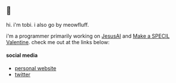 ## 👋

hi. i'm tobi. i also go by meowfluff. 

i'm a programmer primarily working on [JesusAI](https://github.com/JesusAIexperience/JesusAI)
and [Make a SPECIL Valentine](https://github.com/meowfluff/Make-A-SPECIL-Valentine). 
check me out at the links below:

#### social media

 - [personal website](https://meowfluff.github.io)
 - [twitter](https://twitter.com/meowfIuff)
